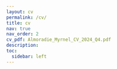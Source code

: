 ```yaml
---
layout: cv
permalink: /cv/
title: cv
nav: true
nav_order: 2
cv_pdf: Almoradie_Myrnel_CV_2024_Q4.pdf
description: 
toc:
  sidebar: left
---
```

